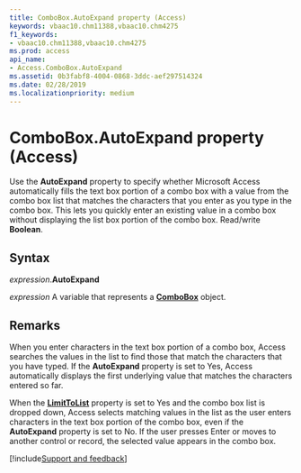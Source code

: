 ```yaml
---
title: ComboBox.AutoExpand property (Access)
keywords: vbaac10.chm11388,vbaac10.chm4275
f1_keywords:
- vbaac10.chm11388,vbaac10.chm4275
ms.prod: access
api_name:
- Access.ComboBox.AutoExpand
ms.assetid: 0b3fabf8-4004-0868-3ddc-aef297514324
ms.date: 02/28/2019
ms.localizationpriority: medium
---
```



# ComboBox.AutoExpand property (Access)

Use the **AutoExpand** property to specify whether Microsoft Access automatically fills the text box portion of a combo box with a value from the combo box list that matches the characters that you enter as you type in the combo box. This lets you quickly enter an existing value in a combo box without displaying the list box portion of the combo box. Read/write **Boolean**.


## Syntax

_expression_.**AutoExpand**

_expression_ A variable that represents a **[ComboBox](Access.ComboBox.md)** object.


## Remarks

When you enter characters in the text box portion of a combo box, Access searches the values in the list to find those that match the characters that you have typed. If the **AutoExpand** property is set to Yes, Access automatically displays the first underlying value that matches the characters entered so far.

When the **[LimitToList](Access.ComboBox.LimitToList.md)** property is set to Yes and the combo box list is dropped down, Access selects matching values in the list as the user enters characters in the text box portion of the combo box, even if the **AutoExpand** property is set to No. If the user presses Enter or moves to another control or record, the selected value appears in the combo box.


[!include[Support and feedback](~/includes/feedback-boilerplate.md)]